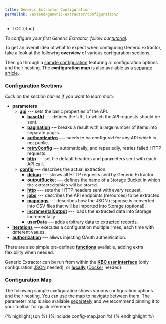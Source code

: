 ```yaml
---
title: Generic Extractor Configuration
permalink: /extend/generic-extractor/configuration/
---
```


* TOC
{:toc}

*To configure your first Generic Extractor, follow our [tutorial](/extend/generic-extractor/tutorial/).*

To get an overall idea of what to expect when configuring Generic Extractor, take a look at the following **overview** of various configuration sections. 

Then go through a [sample configuration](#configuration-map) featuring all configuration options and their 
nesting. The **configuration map** is also available as a [separate article](/extend/generic-extractor/map/).

### Configuration Sections
*Click on the section names if you want to learn more.* 

- **parameters**
	- [**api**](/extend/generic-extractor/configuration/api/) --- sets the basic properties of the API.
		- [**baseUrl**](/extend/generic-extractor/configuration/api/#base-url) --- defines the URL to which the 
		API requests should be sent.
		- [**pagination**](/extend/generic-extractor/configuration/api/pagination/) --- breaks a result with a 
		large number of items into separate pages.
		- [**authentication**](/extend/generic-extractor/configuration/api/authentication/) --- needs to be 
		configured for any API which is not public.
		- [**retryConfig**](/extend/generic-extractor/configuration/api/#retry-configuration) --- automatically, 
		and repeatedly, retries failed HTTP requests.
		- [**http**](/extend/generic-extractor/configuration/api/#default-http-options) --- set the default 
		headers and parameters sent with each API call. 
	- [**config**](/extend/generic-extractor/configuration/config/) --- describes the actual extraction.
		- [**debug**](/extend/generic-extractor/running/#debug-mode) --- shows all HTTP requests sent by 
		Generic Extractor.
		- [**outputBucket**](/extend/generic-extractor/configuration/config/#output-bucket) --- defines the name 
		of a Storage Bucket in which the extracted tables will be stored.
		- [**http**](/extend/generic-extractor/configuration/config/#http) --- sets the HTTP headers sent with 
		every request.
		- [**jobs**](/extend/generic-extractor/configuration/config/jobs/) --- describes the API endpoints 
		(resources) to be extracted.
		- [**mappings**](/extend/generic-extractor/configuration/config/#mappings) --- describes how the JSON 
		response is converted into CSV files that will be imported into Storage (optional).
		- [**incrementalOutput**](/extend/generic-extractor/incremental/) ---  loads the extracted data into 
		Storage incrementally.
		- [**userData**](/extend/generic-extractor/configuration/config/#user-data) --- adds arbitrary data to 
		extracted records.
- [**iterations**](/extend/generic-extractor/iterations/) --- executes a configuration multiple times, each time 
with different values.
- [**authorization**](/extend/generic-extractor/configuration/api/authentication/#oauth) --- allows injecting OAuth authentication.

There are also simple pre-defined [**functions**](/extend/generic-extractor/functions/) available, adding extra 
flexibility when needed. 

Generic Extractor can be run from within the [**KBC user interface**](/extend/generic-extractor/running/) (only 
configuration [JSON](/extend/generic-extractor/tutorial/json/) needed), or [**locally**](/extend/generic-extractor/running/#running-locally) 
([Docker](/extend/docker/tutorial/) needed).

### Configuration Map  
The following sample configuration shows various configuration options and their nesting. 
You can use the map to navigate between them. The parameter map is also available 
[separately](/extend/generic-extractor/map/) and we recommend pinning it to your toolbar for quick reference.

{% highlight json %}
{% include config-map.json %}
{% endhighlight %}

<script>
{% include config-events.js %}
</script>
<style>
pre a {
    border-bottom: 1px dashed navy;
}
</style>
